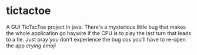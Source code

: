 # tictactoe
A GUI TicTacToe project in java.
There's a mysterious little bug that makes the whole application go haywire if the CPU is to play the last turn that leads to a tie.
Just pray you don't experience the bug cos you'll have to re-open the app *crying emoji*
